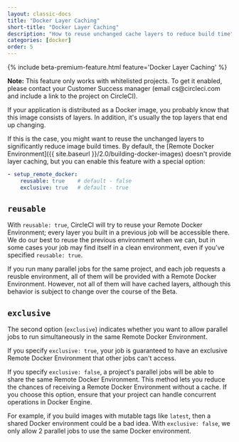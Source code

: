 ```yaml
---
layout: classic-docs
title: "Docker Layer Caching"
short-title: "Docker Layer Caching"
description: "How to reuse unchanged cache layers to reduce build time"
categories: [docker]
order: 5
---
```


{% include beta-premium-feature.html feature='Docker Layer Caching' %}

<div class="alert alert-info" role="alert">
<strong>Note:</strong> This feature only works with whitelisted projects. To get it enabled, please contact your Customer Success manager (email cs@circleci.com and include a link to the project on CircleCI).
</div>

If your application is distributed as a Docker image, you probably know that this image consists of layers. In addition, it's usually the top layers that end up changing.

If this is the case, you might want to reuse the unchanged layers to significantly reduce image build times. By default, the [Remote Docker Environment]({{ site.baseurl }}/2.0/building-docker-images) doesn't provide layer caching, but you can enable this feature with a special option:

``` YAML
- setup_remote_docker:
    reusable: true    # default - false
    exclusive: true   # default - true
```

## **`reusable`**

With `reusable: true`, CircleCI will try to reuse your Remote Docker Environment; every layer you built in a previous job will be accessible there. We do our best to reuse the previous environment when we can, but in some cases your job may find itself in a clean environment, even if you've specified `reusable: true`.

If you run many parallel jobs for the same project, and each job requests a reusble environment, all of them will be provided with a Remote Docker Environment. However, not all of them will have cached layers, although this behavior is subject to change over the course of the Beta.

## **`exclusive`**

The second option (`exclusive`) indicates whether you want to allow parallel jobs to run simultaneously in the same Remote Docker Environment.

If you specify `exclusive: true`, your job is guaranteed to have an exclusive Remote Docker Environment that other jobs can't access.

If you specify `exclusive: false`, a project's parallel jobs will be able to share the same Remote Docker Environment. This method lets you reduce the chances of receiving a Remote Docker Environment without a cache. If you choose this option, ensure that your project can handle concurrent operations in Docker Engine.

For example, if you build images with mutable tags like `latest`, then a shared Docker environment could be a bad idea. With `exclusive: false`, we only allow 2 parallel jobs to use the same Docker environment.
